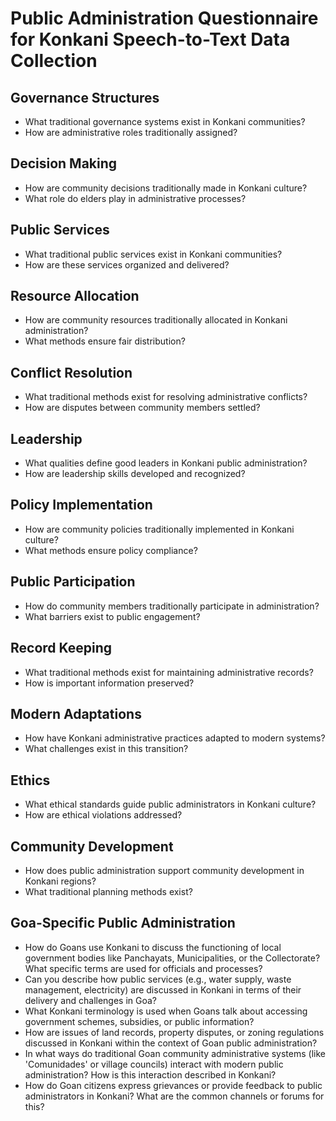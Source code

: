 # Public Administration Questionnaire for Konkani Speech-to-Text Data Collection

## Governance Structures
- What traditional governance systems exist in Konkani communities?
- How are administrative roles traditionally assigned?

## Decision Making
- How are community decisions traditionally made in Konkani culture?
- What role do elders play in administrative processes?

## Public Services
- What traditional public services exist in Konkani communities?
- How are these services organized and delivered?

## Resource Allocation
- How are community resources traditionally allocated in Konkani administration?
- What methods ensure fair distribution?

## Conflict Resolution
- What traditional methods exist for resolving administrative conflicts?
- How are disputes between community members settled?

## Leadership
- What qualities define good leaders in Konkani public administration?
- How are leadership skills developed and recognized?

## Policy Implementation
- How are community policies traditionally implemented in Konkani culture?
- What methods ensure policy compliance?

## Public Participation
- How do community members traditionally participate in administration?
- What barriers exist to public engagement?

## Record Keeping
- What traditional methods exist for maintaining administrative records?
- How is important information preserved?

## Modern Adaptations
- How have Konkani administrative practices adapted to modern systems?
- What challenges exist in this transition?

## Ethics
- What ethical standards guide public administrators in Konkani culture?
- How are ethical violations addressed?

## Community Development
- How does public administration support community development in Konkani regions?
- What traditional planning methods exist?

## Goa-Specific Public Administration
- How do Goans use Konkani to discuss the functioning of local government bodies like Panchayats, Municipalities, or the Collectorate? What specific terms are used for officials and processes?
- Can you describe how public services (e.g., water supply, waste management, electricity) are discussed in Konkani in terms of their delivery and challenges in Goa?
- What Konkani terminology is used when Goans talk about accessing government schemes, subsidies, or public information?
- How are issues of land records, property disputes, or zoning regulations discussed in Konkani within the context of Goan public administration?
- In what ways do traditional Goan community administrative systems (like 'Comunidades' or village councils) interact with modern public administration? How is this interaction described in Konkani?
- How do Goan citizens express grievances or provide feedback to public administrators in Konkani? What are the common channels or forums for this?
